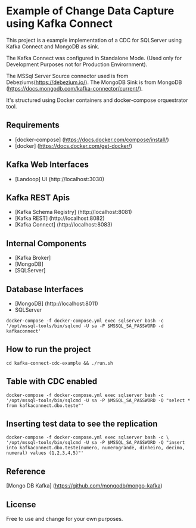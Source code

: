# Example of Change Data Capture using Kafka Connect

This project is a example implementation of a CDC for SQLServer using Kafka Connect and MongoDB as sink.

The Kafka Connect was configured in Standalone Mode. (Used only for Development Purposes not for Production Envirornment).

The MSSql Server Source connector used is from Debeziums(https://debezium.io/). 
The MongoDB Sink is from MongoDB (https://docs.mongodb.com/kafka-connector/current/).

It's structured using Docker containers and docker-compose orquestrator tool.

## Requirements
- [docker-compose] (https://docs.docker.com/compose/install/)
- [docker] (https://docs.docker.com/get-docker/)

## Kafka Web Interfaces 
- [Landoop] UI (http://localhost:3030)

## Kafka REST Apis
- [Kafka Schema Registry] (http://localhost:8081)
- [Kafka REST] (http://localhost:8082)
- [Kafka Connect] (http://localhost:8083)

## Internal Components
- [Kafka Broker] 
- [MongoDB]   
- [SQLServer]

## Database Interfaces

- [MongoDB] (http://localhost:8011)
- SQLServer

```
docker-compose -f docker-compose.yml exec sqlserver bash -c '/opt/mssql-tools/bin/sqlcmd -U sa -P $MSSQL_SA_PASSWORD -d kafkaconnect'

```

## How to run the project

```
cd kafka-connect-cdc-example && ./run.sh

```

## Table with CDC enabled
```
docker-compose -f docker-compose.yml exec sqlserver bash -c '/opt/mssql-tools/bin/sqlcmd -U sa -P $MSSQL_SA_PASSWORD -Q "select * from kafkaconnect.dbo.teste"'

```

## Inserting test data to see the replication

```
docker-compose -f docker-compose.yml exec sqlserver bash -c \
'/opt/mssql-tools/bin/sqlcmd -U sa -P $MSSQL_SA_PASSWORD -Q "insert into kafkaconnect.dbo.teste(numero, numerogrande, dinheiro, decimo, numeral) values (1,2,3,4,5)"'

```




## Reference

[Mongo DB Kafka] (https://github.com/mongodb/mongo-kafka)

## License
Free to use and change for your own purposes.
